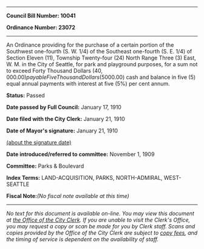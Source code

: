

********

**Council Bill Number: 10041**
   
**Ordinance Number: 23072**
********

 An Ordinance providing for the purchase of a certain portion of the Southwest one-fourth (S. W. 1/4) of the Southeast one-fourth (S. E. 1/4) of Section Eleven (11), Township Twenty-four (24) North Range Three (3) East, W. M. in the City of Seattle, for park and playground purposes, for a sum not to exceed Forty Thousand Dollars ($40,000.00) payable Five Thousand Dollars ($5000.00) cash and balance in five (5) equal annual payments with interest at five (5%) per cent annum.

**Status:** Passed
   
**Date passed by Full Council:** January 17, 1910
   
**Date filed with the City Clerk:** January 21, 1910
   
**Date of Mayor's signature:** January 21, 1910
   
[(about the signature date)](/~public/approvaldate.htm)
   
   
   
**Date introduced/referred to committee:** November 1, 1909
   
**Committee:** Parks & Boulevard
   
   
**Index Terms:** LAND-ACQUISITION, PARKS, NORTH-ADMIRAL, WEST-SEATTLE

**Fiscal Note:**_(No fiscal note available at this time)_
********

_No text for this document is available on-line. You may view this document at [the Office of the City Clerk](http://www.seattle.gov/leg/clerk/contactUs.htm). If you are unable to visit the Clerk's Office, you may request a copy or scan be made for you by Clerk staff. Scans and copies provided by the Office of the City Clerk are subject to [copy fees](http://clerk.seattle.gov/~public/clerkfees.htm), and the timing of service is dependent on the availability of staff._

